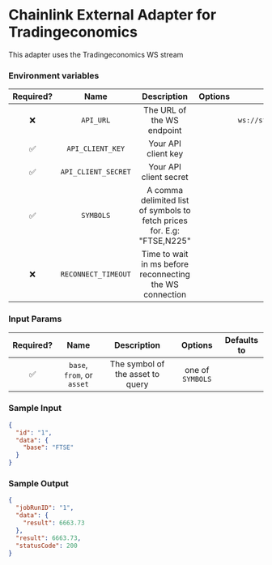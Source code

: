 # Chainlink External Adapter for Tradingeconomics

This adapter uses the Tradingeconomics WS stream

### Environment variables

| Required? |        Name         |                               Description                               | Options |             Defaults to             |
| :-------: | :-----------------: | :---------------------------------------------------------------------: | :-----: | :---------------------------------: |
|     ❌     |      `API_URL`      |                       The URL of the WS endpoint                        |         | `ws://stream.tradingeconomics.com/` |
|     ✅     |  `API_CLIENT_KEY`   |                           Your API client key                           |         |                                     |
|     ✅     | `API_CLIENT_SECRET` |                         Your API client secret                          |         |                                     |
|     ✅     |      `SYMBOLS`      | A comma delimited list of symbols to fetch prices for. E.g: "FTSE,N225" |         |                                     |
|     ❌     | `RECONNECT_TIMEOUT` |        Time to wait in ms before reconnecting the WS connection         |         |                3000                 |

### Input Params

| Required? |            Name            |           Description            |     Options      | Defaults to |
| :-------: | :------------------------: | :------------------------------: | :--------------: | :---------: |
|     ✅     | `base`, `from`, or `asset` | The symbol of the asset to query | one of `SYMBOLS` |             |

### Sample Input

```json
{
  "id": "1",
  "data": {
    "base": "FTSE"
  }
}
```

### Sample Output

```json
{
  "jobRunID": "1",
  "data": {
    "result": 6663.73
  },
  "result": 6663.73,
  "statusCode": 200
}
```
